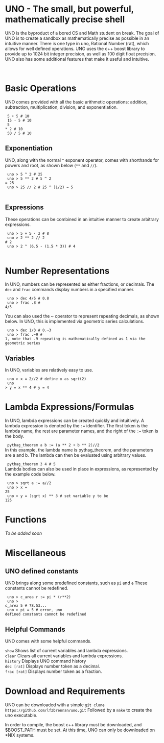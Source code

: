 <h1> UNO - The small, but powerful, mathematically precise shell </h1>
<p>
UNO is the byproduct of a bored CS and Math student on break. The goal of UNO is
to create a sandbox as mathematically precise as possible in an intuitive manner.
There is one type in uno, Rational Number (rat), which allows for well defined operations.
UNO uses the c++ boost library to provide up to 1024 bit integer precision, as
well as 100 digit float precision. UNO also has some additional features that
make it useful and intuitive.
</p>
<br>

<h1> Basic Operations </h1>
<p>
UNO comes provided with all the basic arithmetic operations: addition, subtraction,
multiplication, division, and exponentiation.<br>

<code> 5 + 5 # 10 </code><br>
<code> 15 - 5 # 10 </code><br>
<code> 5 * 2 # 10 </code><br>
<code> 50 / 5 # 10 </code><br>

</p>
<h2> Exponentiation </h2>

<p>
UNO, along with the normal <code>^</code> exponent operator, comes with shorthands for powers
and root, as shown below (<code>**</code> and <code>//</code>).<br>

<code> uno > 5 ^ 2 # 25 </code><br>
<code> uno > 5 ** 2 # 5 ^ 2 = 25 </code><br>
<code> uno > 25 // 2 # 25 ^ (1/2) = 5 </code><br>

</p>
<h2> Expressions </h2>
<p>
These operations can be combined in an intuitive manner to create arbitrary expressions.<br>

<code> uno > 5 + 5 - 2 # 8 </code><br>
<code> uno > 2 ** 2 // 2 # 2 </code><br>
<code> uno > 2 ^ (6.5 - (1.5 * 3)) # 4 </code><br>
</p>

<h1> Number Representations </h1>
<p>
In UNO, numbers can be represented as either fractions, or decimals. The
<code>dec</code> and <code>frac</code> commands display numbers in a specified manner.

<code> uno > dec 4/5 # 0.8 </code><br>
<code> uno > frac .8 # 4/5 </code><br>

You can also used the ~ operator to represent repeating decimals, as shown below.
In UNO, this is implemented via geometric series calculations. <br>

<code> uno > dec 1/3 # 0.~3 </code><br>
<code> uno > frac .~9 # 1, note that .9 repeating is mathematically defined as 1 via the geometric series</code><br>
<p>
<h2> Variables </h2>
<p>
In UNO, variables are relatively easy to use.<br>

<code> uno > x = 2//2 # define x as sqrt(2)</code><br>
<code> uno > y = x ** 4 # y = 4 </code><br>
</p>

<h1> Lambda Expressions/Formulas </h1>
<p>
In UNO, lambda expressions can be created quickly and intuitively. A lambda expression
is denoted by the <code>:=</code> identifier. The first token is the lambda name,
the rest are parameter names, and the right of the <code>:=</code> token is the
body.

<code> pythag_theorem a b := (a ** 2 + b ** 2)//2</code><br>
In this example, the lambda name is pythag_theorem, and the parameters are a and b.
The lambda can then be evaluated using arbitrary values.<br>

<code> pythag_theorem 3 4 # 5</code><br>
Lambda bodies can also be used in place in expressions, as represented by the
example code below.

<code> uno > sqrt a := a//2</code><br>
<code> uno > x = 25</code><br>
<code> uno > y = (sqrt x) ** 3 # set variable y to be 125</code><br>
</p>

<h1> Functions </h1>
<i>To be added soon </i>

<h1> Miscellaneous </h1>

<h2> UNO defined constants </h2>

UNO brings along some predefined constants, such as <code>pi</code> and <code>e</code>
These constants cannot be redefined.<br>


<code> uno > c_area r := pi * (r**2)</code><br>
<code> uno > c_area 5 # 78.53...</code><br>
<code> uno > pi = 5 # error, uno defined constants cannot be redefined </code><br>

<h2> Helpful Commands </h2>
UNO comes with some helpful commands.<br>

<code>show</code> Shows list of current variables and lambda expressions.<br>
<code>clear</code> Clears all current variables and lambda expressions.<br>
<code>history</code> Displays UNO command history<br>
<code>dec [rat]</code> Displays number token as a decimal.<br>
<code>frac [rat]</code> Displays number token as a fraction.<br>

<h1> Download and Requirements </h1>
UNO can be downloaded with a simple <code>git clone https://github.com/lfzbrennan/uno.git</code>
Followed by a <code>make</code> to create the uno executable.<br>

In order to compile, the boost c++ library must be downloaded, and $BOOST_PATH
must be set. At this time, UNO can only be downloaded on *NIX systems.

